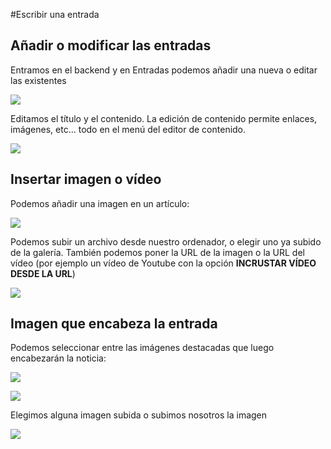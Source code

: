 #Escribir una entrada

## Añadir o modificar las entradas

Entramos en el backend y en Entradas podemos añadir una nueva o editar las existentes



![](https://catedu.gitbooks.io/aprendizaje-colaborativo-con-blog/content/img/entradawp.png)



Editamos el título y el contenido. La edición de contenido permite enlaces, imágenes, etc… todo en el menú del editor de contenido.



![](https://catedu.gitbooks.io/aprendizaje-colaborativo-con-blog/content/img/entradawp3.png)

## Insertar imagen o vídeo

Podemos añadir una imagen en un artículo:



![](https://catedu.gitbooks.io/aprendizaje-colaborativo-con-blog/content/img/imagenWP.png)



Podemos subir un archivo desde nuestro ordenador, o elegir uno ya subido de la galería. También podemos poner la URL de la imagen o la URL del vídeo \(por ejemplo un vídeo de Youtube con la opción **INCRUSTAR VÍDEO DESDE LA URL**\)



![](https://catedu.gitbooks.io/aprendizaje-colaborativo-con-blog/content/img/imagenovideoWP.png)

## Imagen que encabeza la entrada

Podemos seleccionar entre las imágenes destacadas que luego encabezarán la noticia:



![](https://catedu.gitbooks.io/aprendizaje-colaborativo-con-blog/content/img/entrada-imagenes.png)

![](https://catedu.gitbooks.io/aprendizaje-colaborativo-con-blog/content/img/imagendestacada.png)

Elegimos alguna imagen subida o subimos nosotros la imagen

![](https://catedu.gitbooks.io/aprendizaje-colaborativo-con-blog/content/img/entrada-imagenes2.png)


